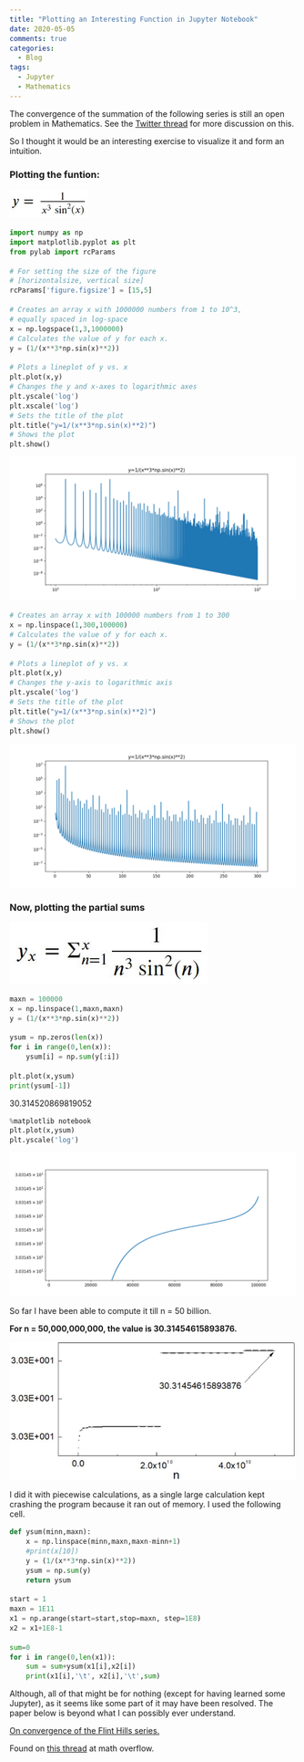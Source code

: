 ```yaml
---
title: "Plotting an Interesting Function in Jupyter Notebook"
date: 2020-05-05
comments: true
categories:
  - Blog
tags:
  - Jupyter
  - Mathematics
---
```


The convergence of the summation of the following series is still an open problem in Mathematics. See the [Twitter thread](https://twitter.com/fermatslibrary/status/1245343415010811906) for more discussion on this.

So I thought it would be an interesting exercise to visualize it and form an intuition.

### Plotting the funtion:

<img src="/assets/images/func_1.JPG" height="50" />

```python
import numpy as np
import matplotlib.pyplot as plt
from pylab import rcParams

# For setting the size of the figure
# [horizontalsize, vertical size]
rcParams['figure.figsize'] = [15,5]

# Creates an array x with 1000000 numbers from 1 to 10^3,
# equally spaced in log-space
x = np.logspace(1,3,1000000)
# Calculates the value of y for each x.
y = (1/(x**3*np.sin(x)**2))

# Plots a lineplot of y vs. x
plt.plot(x,y)
# Changes the y and x-axes to logarithmic axes
plt.yscale('log')
plt.xscale('log')
# Sets the title of the plot
plt.title("y=1/(x**3*np.sin(x)**2)")
# Shows the plot
plt.show()
```

![png](/assets/images/output_1_0.png)

```python
# Creates an array x with 100000 numbers from 1 to 300
x = np.linspace(1,300,100000)
# Calculates the value of y for each x.
y = (1/(x**3*np.sin(x)**2))

# Plots a lineplot of y vs. x
plt.plot(x,y)
# Changes the y-axis to logarithmic axis
plt.yscale('log')
# Sets the title of the plot
plt.title("y=1/(x**3*np.sin(x)**2)")
# Shows the plot
plt.show()
```
![png](/assets/images/output_2_0.png)

### Now, plotting the partial sums

![png](/assets/images/func_2.JPG)

```python
maxn = 100000
x = np.linspace(1,maxn,maxn)
y = (1/(x**3*np.sin(x)**2))

ysum = np.zeros(len(x))
for i in range(0,len(x)):
    ysum[i] = np.sum(y[:i])

plt.plot(x,ysum)
print(ysum[-1])
```

30.314520869819052

```python
%matplotlib notebook
plt.plot(x,ysum)
plt.yscale('log')
```
![png](/assets/images/output_3_0.png)

So far I have been able to compute it till n = 50 billion.

**For n = 50,000,000,000, the value is 30.31454615893876.**

![JPG](/assets/images/partialsums_func2.JPG)

I did it with piecewise calculations, as a single large calculation kept crashing the program because it ran out of memory.
I used the following cell.

```python
def ysum(minn,maxn):
    x = np.linspace(minn,maxn,maxn-minn+1)
    #print(x[10])
    y = (1/(x**3*np.sin(x)**2))
    ysum = np.sum(y)
    return ysum

start = 1
maxn = 1E11
x1 = np.arange(start=start,stop=maxn, step=1E8)
x2 = x1+1E8-1

sum=0
for i in range(0,len(x1)):
    sum = sum+ysum(x1[i],x2[i])
    print(x1[i],'\t', x2[i],'\t',sum)
```

Although, all of that might be for nothing (except for having learned some Jupyter), as it seems like some part of it may have been resolved. The paper below is beyond what I can possibly ever understand.

[On convergence of the Flint Hills series.](https://arxiv.org/pdf/1104.5100.pdf)

Found on [this thread](https://mathoverflow.net/questions/24579/convergence-of-sumn3-sin2n-1) at math overflow.

